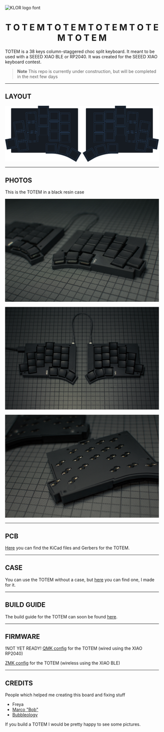 <picture>
  <source media="(prefers-color-scheme: dark)" srcset="/docs/images/TOTEM_logo_dark.svg">
  <source media="(prefers-color-scheme: light)" srcset="/docs/images/TOTEM_logo_bright.svg">
  <img alt="KLOR logo font" src="/docs/images/klor-font-logo-bright.svg">
</picture>

<h1 align="center">T O T E M   T O T E M   T O T E M   T O T E M   T O T E M</h1>

TOTEM is a 38 keys column-staggered choc split keyboard. It meant to be used with a SEEED XIAO BLE or RP2040.
It was created for the SEEED XIAO keyboard contest.


> **Note**
> This repo is currently under construction, but will be completed in the next few days

***

## LAYOUT

![TOTEM layout](/docs/images/TOTEM_layout.svg)

***

## PHOTOS

This is the TOTEM in a black resin case

![TOTEM black resin](/docs/images/TOTEM_black_perspective.jpg)

![TOTEM black resin](/docs/images/TOTEM_black_top.jpg)

![TOTEM black resin](/docs/images/TOTEM_black_bottom.jpg)

***

## PCB

[Here](/PCB/) you can find the KiCad files and Gerbers for the TOTEM.

***

## CASE

You can use the TOTEM without a case, but [here](/case/) you can find one, I made for it.

***

## BUILD GUIDE
  
The build guide for the TOTEM can soon be found [here](/docs/buildguide.md).

***

## FIRMWARE

!NOT YET READY! [QMK config](https://github.com/GEIGEIGEIST/qmk-config-totem) for the TOTEM (wired using the XIAO RP2040) 

[ZMK config](https://github.com/GEIGEIGEIST/zmk-config-totem) for the TOTEM (wireless using the XIAO BLE)

***

## CREDITS

People which helped me creating this board and fixing stuff
- Freya
- [Marco "Bob"](https://github.com/GroooveBob)
- [Bubbleology](https://github.com/bubbleology)

If you build a TOTEM I would be pretty happy to see some pictures.

